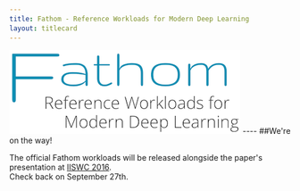 ```yaml
---
title: Fathom - Reference Workloads for Modern Deep Learning
layout: titlecard
---
```


<img src="assets/fathom.png" class="img-responsive center-block" alt="Fathom">
----
##We're on the way!

The official Fathom workloads will be released alongside the paper's presentation at [IISWC 2016](http://www.iiswc.org/iiswc2016/index.html).<br>
Check back on September 27th.
